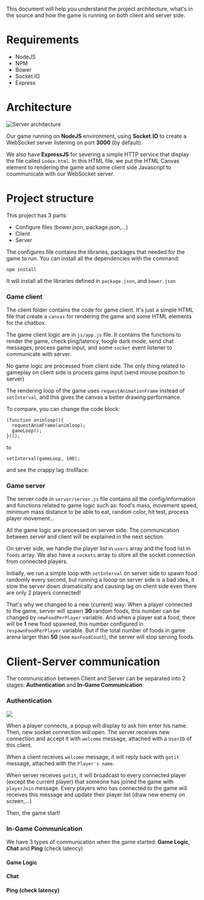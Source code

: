 This document will help you understand the project architecture, what's in the source and how the game is running on both client and server side.

# Requirements
- NodeJS
- NPM
- Bower
- Socket.IO
- Express

# Architecture
![Server architecture](http://i.imgur.com/Zw561RV.png)

Our game running on **NodeJS** environment, using **Socket.IO** to create a WebSocket server listening on port **3000** (by default).

We also have **ExpressJS** for severing a simple HTTP service that display the file called `index.html`. In this HTML file, we put the HTML Canvas element to rendering the game and some client side Javascript to coummunicate with our WebSocket server.

# Project structure
This project has 3 parts:
- Configure files (bower.json, package.json,...)
- Client
- Server

The configures file contains the libraries, packages that needed for the game to run. You can install all the dependencies with the command:

```
npm install
```

It will install all the libraries defined in `package.json`, and `bower.json`

### Game client

The client folder contains the code for game client. It's just a simple HTML file that create a `canvas` for rendering the game and some HTML elements for the chatbox.

The game client logic are in `js/app.js` file. It contains the functions to render the game, check ping/latency, toogle dark mode, send chat messages, process game input, and some `socket` event listener to communicate with server.

No game logic are processed from client side. The only thing related to gameplay on client side is process game input (send mouse position to server)

The rendering loop of the game uses `requestAnimationFrame` instead of `setInterval`, and this gives the canvas a better drawing performance.

To compare, you can change the code block:

```
(function animloop(){
  requestAnimFrame(animloop);
  gameLoop();
})();
```

to

```
setInterval(gameLoop, 100);
```

and see the crappy lag :trollface: 

### Game server

The server code in `server/server.js` file contains all the config/information and functions related to game logic such as: food's mass, movement speed, minimum mass distance to be able to eat, random color, hit test, process player movement... 

All the game logic are processed on server side. The communication between server and client will be explained in the next section.

On server side, we handle the player list in `users` array and the food list in `foods` array. We also have a `sockets` array to store all the socket connection from connected players.

Initially, we run a simple loop with `setInterval` on server side to spawn food randomly every second, but running a looop on server side is a bad idea, it slow the server down dramatically and causing lag on client side even there are only 2 players connected! 

That's why we changed to a new (current) way: When a player connected to the game, server will spawn **30** random foods, this number can be changed by `newFoodPerPlayer` variable. And when a player eat a food, there will be **1** new food spawned, this number configured in `respawnFoodPerPlayer` variable. But if the total number of foods in game arena larger than **50** (see `maxFoodCount`), the server will stop serving foods.

# Client-Server communication

The communication between Client and Server can be separated into 2 stages: **Authentication** and **In-Game Communication**

### Authentication

![](http://i.imgur.com/q0WWIxt.png)
 
When a player connects, a popup will display to ask him enter his name. Then, new socket connection will open. The server receives new connection and accept it with `welcome` message, attached with a `UserID` of this client.

When a client receives `welcome` message, it will reply back with `gotit` message, attached with the `Player's name`. 

When server receives `gotit`, it will broadcast to every connected player (except the current player) that someone has joined the game with `playerJoin` message. Every players who has connected to the game will receives this message and update their player list (draw new enemy on screen,...)

Then, the game start!

### In-Game Communication
We have 3 types of communication when the game started: **Game Logic**, **Chat** and **Ping** (check latency)
#### Game Logic
#### Chat
#### Ping (check latency)